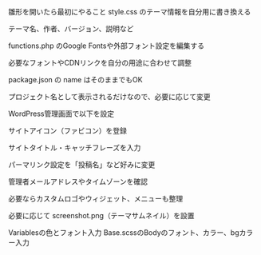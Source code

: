 雛形を開いたら最初にやること
style.css のテーマ情報を自分用に書き換える

テーマ名、作者、バージョン、説明など

functions.php のGoogle Fontsや外部フォント設定を編集する

必要なフォントやCDNリンクを自分の用途に合わせて調整

package.json の name はそのままでもOK

プロジェクト名として表示されるだけなので、必要に応じて変更

WordPress管理画面で以下を設定

サイトアイコン（ファビコン）を登録

サイトタイトル・キャッチフレーズを入力

パーマリンク設定を「投稿名」など好みに変更

管理者メールアドレスやタイムゾーンを確認

必要ならカスタムロゴやウィジェット、メニューも整理

必要に応じて screenshot.png（テーマサムネイル）を設置

Variablesの色とフォント入力
Base.scssのBodyのフォント、カラー、bgカラー入力
